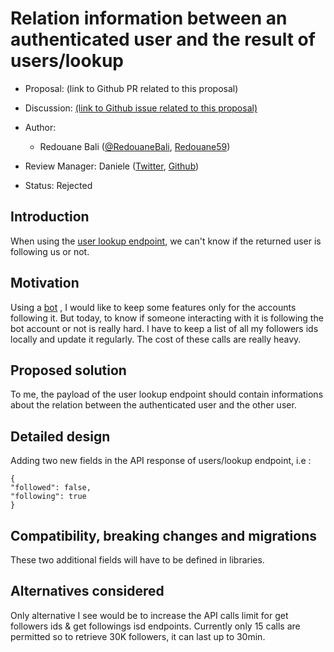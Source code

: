 # Relation information between an authenticated user and the result of users/lookup

-   Proposal: (link to Github PR related to this proposal)
-   Discussion: [(link to Github issue related to this proposal)](https://github.com/twitterdev/open-evolution/issues/5)
-   Author:
    -   Redouane Bali ([@RedouaneBali](https://twitter.com/RedouaneBali), [Redouane59](https://github.com/redouane59))

-   Review Manager: Daniele ([Twitter](https://twitter.com/i_am_daniele), [Github](https://github.com/iamdaniele))
-   Status: Rejected

## Introduction

When using the [user lookup endpoint](https://developer.twitter.com/en/docs/twitter-api/v1/accounts-and-users/follow-search-get-users/api-reference/get-users-lookup), we can't know if the returned user is following us or not.

## Motivation

Using a [bot](https://twitter.com/RedTheBot_) , I would like to keep some features only for the accounts following it. But today, to know if someone interacting with it is following the bot account or not is really hard.
I have to keep a list of all my followers ids locally and update it regularly. The cost of these calls are really heavy.

## Proposed solution

To me, the payload of the user lookup endpoint should contain informations about the relation between the authenticated user and the other user.

## Detailed design

Adding two new fields in the API response of users/lookup endpoint, i.e :

```
{
"followed": false,
"following": true
}
```

## Compatibility, breaking changes and migrations

These two additional fields will have to be defined in libraries.

## Alternatives considered

Only alternative I see would be to increase the API calls limit for get followers ids & get followings isd endpoints.
Currently only 15 calls are permitted so to retrieve 30K followers, it can last up to 30min.